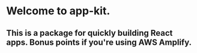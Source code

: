 # Welcome to app-kit. 

## This is a package for quickly building React apps. Bonus points if you're using AWS Amplify.